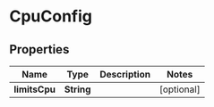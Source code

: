 

# CpuConfig

## Properties

Name | Type | Description | Notes
------------ | ------------- | ------------- | -------------
**limitsCpu** | **String** |  |  [optional]



